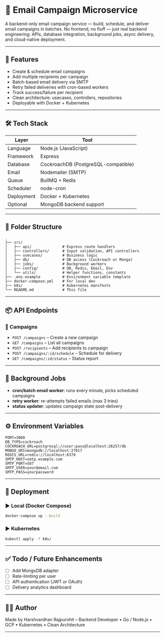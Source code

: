 # 📧 Email Campaign Microservice

A backend-only email campaign service — build, schedule, and deliver email campaigns in batches. No frontend, no fluff — just real backend engineering: APIs, database integration, background jobs, async delivery, and cloud-native deployment.

---

## 🚀 Features

- Create & schedule email campaigns
- Add multiple recipients per campaign
- Batch-based email delivery via SMTP
- Retry failed deliveries with cron-based workers
- Track success/failure per recipient
- Clean architecture: usecases, controllers, repositories
- Deployable with Docker + Kubernetes

---

## 🛠 Tech Stack

| Layer       | Tool                         |
|-------------|------------------------------|
| Language    | Node.js (JavaScript)         |
| Framework   | Express                      |
| Database    | CockroachDB (PostgreSQL-compatible) |
| Email       | Nodemailer (SMTP)            |
| Queue       | BullMQ + Redis               |
| Scheduler   | node-cron                    |
| Deployment  | Docker + Kubernetes          |
| Optional    | MongoDB backend support      |

---

## 📁 Folder Structure

```
.
├── src/
│   ├── api/              # Express route handlers
│   ├── controllers/      # Input validation, API controllers
│   ├── usecases/         # Business logic
│   ├── db/               # DB access (Cockroach or Mongo)
│   ├── jobs/             # Background workers
│   ├── config/           # DB, Redis, Email, Env
│   └── utils/            # Helper functions, constants
├── .env.example          # Environment variable template
├── docker-compose.yml    # For local dev
├── k8s/                  # Kubernetes manifests
└── README.md             # This file
```

---

## 📦 API Endpoints

### 📮 Campaigns
- `POST /campaigns` – Create a new campaign
- `GET /campaigns` – List all campaigns
- `POST /recipients` – Add recipients to campaign
- `POST /campaigns/:id/schedule` – Schedule for delivery
- `GET /campaigns/:id/status` – Status report

---

## 🔁 Background Jobs

- **cron/batch email worker**: runs every minute, picks scheduled campaigns
- **retry worker**: re-attempts failed emails (max 3 tries)
- **status updater**: updates campaign state post-delivery

---

## ⚙️ Environment Variables

```
PORT=3000
DB_TYPE=cockroach
COCKROACH_URL=postgresql://user:pass@localhost:26257/db
MONGO_URI=mongodb://localhost:27017
REDIS_URL=redis://localhost:6379
SMTP_HOST=smtp.example.com
SMTP_PORT=587
SMTP_USER=your@email.com
SMTP_PASS=yourpassword
```

---

## 🚀 Deployment

### ▶ Local (Docker Compose)
```bash
docker-compose up --build
```

### ▶ Kubernetes
```bash
kubectl apply -f k8s/
```

---

## ✅ Todo / Future Enhancements

- [ ] Add MongoDB adapter
- [ ] Rate-limiting per user
- [ ] API authentication (JWT or OAuth)
- [ ] Delivery analytics dashboard

---

## 👨‍💻 Author

Made by Harshvardhan Rajpurohit – Backend Developer • Go / Node.js • GCP • Kubernetes • Clean Architecture

---
